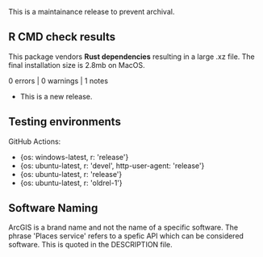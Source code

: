 This is a maintainance release to prevent archival.

## R CMD check results

This package vendors **Rust dependencies** resulting in a large .xz file. 
The final installation size is 2.8mb on MacOS.

0 errors | 0 warnings | 1 notes

* This is a new release.


## Testing environments 

GitHub Actions: 

- {os: windows-latest, r: 'release'}
- {os: ubuntu-latest,   r: 'devel', http-user-agent: 'release'}
- {os: ubuntu-latest,   r: 'release'}
- {os: ubuntu-latest,   r: 'oldrel-1'}

## Software Naming

ArcGIS is a brand name and not the name of a specific software. 
The phrase 'Places service' refers to a spefic API which can be considered
software. This is quoted in the DESCRIPTION file.

